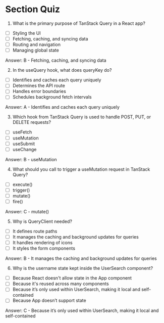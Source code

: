 # Section Quiz

1. What is the primary purpose of TanStack Query in a React app?

- [ ] Styling the UI
- [ ] Fetching, caching, and syncing data
- [ ] Routing and navigation
- [ ] Managing global state

Answer: B - Fetching, caching, and syncing data

2. In the useQuery hook, what does queryKey do?

- [ ] Identifies and caches each query uniquely
- [ ] Determines the API route
- [ ] Handles error boundaries
- [ ] Schedules background fetch intervals

Answer: A - Identifies and caches each query uniquely

3.  Which hook from TanStack Query is used to handle POST, PUT, or DELETE requests?

- [ ] useFetch
- [ ] useMutation
- [ ] useSubmit
- [ ] useChange

Answer: B - useMutation

4. What should you call to trigger a useMutation request in TanStack Query?

- [ ] execute()
- [ ] trigger()
- [ ] mutate()
- [ ] fire()

Answer: C - mutate()

5.  Why is QueryClient needed?

- [ ] It defines route paths
- [ ] It manages the caching and background updates for queries
- [ ] It handles rendering of icons
- [ ] It styles the form components

Answer: B - It manages the caching and background updates for queries

6.  Why is the username state kept inside the UserSearch component?

- [ ] Because React doesn't allow state in the App component
- [ ] Because it's reused across many components
- [ ] Because it’s only used within UserSearch, making it local and self-contained
- [ ] Because App doesn’t support state

Answer: C - Because it’s only used within UserSearch, making it local and self-contained


